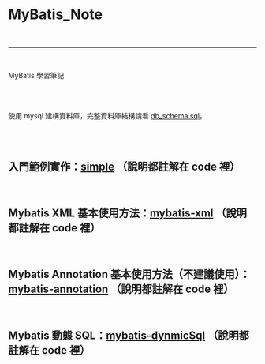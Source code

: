 # MyBatis_Note

<br>

--------------------------------

<br>

MyBatis 學習筆記

<br>
<br>

使用 mysql 建構資料庫，完整資料庫結構請看 [db_schema.sql](db_schema.sql)。

<br>
<br>

## 入門範例實作：[simple](simple) （說明都註解在 code 裡）

<br>

## Mybatis XML 基本使用方法：[mybatis-xml](mybatis-xml/README.md) （說明都註解在 code 裡）

<br>

## Mybatis Annotation 基本使用方法（不建議使用）：[mybatis-annotation](mybatis-annotation/README.md) （說明都註解在 code 裡）

<br>

## Mybatis 動態 SQL：[mybatis-dynmicSql](mybatis-dynmicSql/README.md) （說明都註解在 code 裡）





